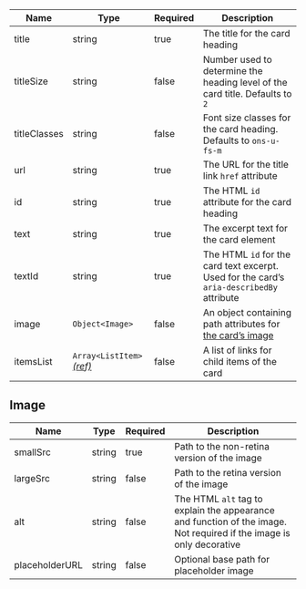 | Name         | Type                                                        | Required | Description                                                                               |
| ------------ | ----------------------------------------------------------- | -------- | ----------------------------------------------------------------------------------------- |
| title        | string                                                      | true     | The title for the card heading                                                            |
| titleSize    | string                                                      | false    | Number used to determine the heading level of the card title. Defaults to `2`             |
| titleClasses | string                                                      | false    | Font size classes for the card heading. Defaults to `ons-u-fs-m`                          |
| url          | string                                                      | true     | The URL for the title link `href` attribute                                               |
| id           | string                                                      | true     | The HTML `id` attribute for the card heading                                              |
| text         | string                                                      | true     | The excerpt text for the card element                                                     |
| textId       | string                                                      | true     | The HTML `id` for the card text excerpt. Used for the card’s `aria-describedBy` attribute |
| image        | `Object<Image>`                                             | false    | An object containing path attributes for [the card’s image](#image)                       |
| itemsList    | `Array<ListItem>` [_(ref)_](/foundations/typography/#lists) | false    | A list of links for child items of the card                                               |

## Image

| Name           | Type   | Required | Description                                                                                                          |
| -------------- | ------ | -------- | -------------------------------------------------------------------------------------------------------------------- |
| smallSrc       | string | true     | Path to the non-retina version of the image                                                                          |
| largeSrc       | string | false    | Path to the retina version of the image                                                                              |
| alt            | string | false    | The HTML `alt` tag to explain the appearance and function of the image. Not required if the image is only decorative |
| placeholderURL | string | false    | Optional base path for placeholder image                                                                             |
